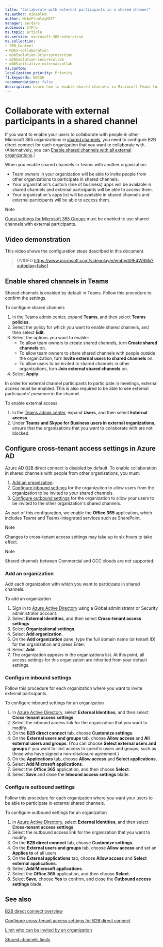 ```yaml
---
title: "Collaborate with external participants in a shared channel"
ms.author: mikeplum
author: MikePlumleyMSFT
manager: serdars
audience: ITPro
ms.topic: article
ms.service: microsoft-365-enterprise
ms.collection: 
- SPO_Content
- M365-collaboration
- m365solution-3tiersprotection
- m365solution-securecollab
- m365initiative-externalcollab
ms.custom: 
localization_priority: Priority
f1.keywords: NOCSH
recommendations: false
description: Learn how to enable shared channels in Microsoft Teams for collaboration with people outside your organization.
---
```


# Collaborate with external participants in a shared channel

If you want to enable your users to collaborate with people in other Microsoft 365 organizations in [shared channels](/MicrosoftTeams/shared-channels), you need to configure B2B direct connect for each organization that you want to collaborate with. (Alternatively, you can [Enable shared channels with all external organizations](/microsoft-365/solutions/allow-direct-connect-with-all-organizations).)

When you enable shared channels in Teams with another organization:

- Team owners in your organization will be able to invite people from other organizations to participate in shared channels.
- Your organization's custom (line of business) apps will be available in shared channels and external participants will be able to access them.
- Your organization's apps list will be available in shared channels and external participants will be able to access them.

> [!NOTE]
> [Guest settings for Microsoft 365 Groups](/microsoft-365/admin/create-groups/manage-guest-access-in-groups) must be enabled to use shared channels with external participants.

## Video demonstration

This video shows the configuration steps described in this document.
<br>

> [!VIDEO https://www.microsoft.com/videoplayer/embed/RE4WRMx?autoplay=false]

## Enable shared channels in Teams

Shared channels is enabled by default in Teams. Follow this procedure to confirm the settings.

To configure shared channels
1. In the [Teams admin center](https://admin.teams.microsoft.com/), expand **Teams**, and then select **Teams policies**.
1. Select the policy for which you want to enable shared channels, and then select **Edit**.
1. Select the options you want to enable:
    - To allow team owners to create shared channels, turn **Create shared channels** on.
    - To allow team owners to share shared channels with people outside the organization, turn **Invite external users to shared channels** on.
    - To allow users to be invited to shared channels in other organizations, turn **Join external shared channels** on.
1. Select **Apply**.

In order for external channel participants to participate in meetings, external access must be enabled. This is also required to be able to see external participants' presence in the channel.

To enable external access
1. In the [Teams admin center](https://admin.teams.microsoft.com/), expand **Users**, and then select **External access**.
1. Under **Teams and Skype for Business users in external organizations**, ensure that the organizations that you want to collaborate with are not blocked.

## Configure cross-tenant access settings in Azure AD

Azure AD B2B direct connect is disabled by default. To enable collaboration in shared channels with people from other organizations, you must:

1. [Add an organization](#add-an-organization).
1. [Configure inbound settings](#configure-inbound-settings) for the organization to allow users from the organization to be invited to your shared channels.
1. [Configure outbound settings](#configure-outbound-settings) for the organization to allow your users to be invited to the other organization's shared channels.

As part of this configuration, we enable the **Office 365** application, which includes Teams and Teams-integrated services such as SharePoint.

> [!NOTE]
> Changes to cross-tenant access settings may take up to six hours to take effect.

> [!NOTE]
> Shared channels between Commercial and GCC clouds are not supported.

### Add an organization

Add each organization with which you want to participate in shared channels.

To add an organization
1. Sign in to [Azure Active Directory](https://aad.portal.azure.com) using a Global administrator or Security administrator account.
1. Select **External Identities**, and then select **Cross-tenant access settings**.
1. Select **Organizational settings**.
1. Select **Add organization**.
1. On the **Add organization** pane, type the full domain name (or tenant ID) for the organization and press Enter.
1. Select **Add**.
1. The organization appears in the organizations list. At this point, all access settings for this organization are inherited from your default settings.

### Configure inbound settings

Follow this procedure for each organization where you want to invite external participants.

To configure inbound settings for an organization
1. In [Azure Active Directory](https://aad.portal.azure.com), select **External Identities**, and then select **Cross-tenant access settings**.
1. Select the inbound access link for the organization that you want to modify.
1. On the **B2B direct connect** tab, choose **Customize settings**.
1. On the **External users and groups** tab, choose **Allow access** and **All external users and groups**. (You can choose **Select external users and groups** if you want to limit access to specific users and groups, such as those who have signed a non-disclosure agreement.)
1. On the **Applications** tab, choose **Allow access** and **Select applications**.
1. Select **Add Microsoft applications**.
1. Select the **Office 365** application, and then choose **Select**.
1. Select **Save** and close the **Inbound access settings** blade.

### Configure outbound settings

Follow this procedure for each organization where you want your users to be able to participate in external shared channels.

To configure outbound settings for an organization
1. In [Azure Active Directory](https://aad.portal.azure.com), select **External Identities**, and then select **Cross-tenant access settings**.
1. Select the outbound access link for the organization that you want to modify.
1. On the **B2B direct connect** tab, choose **Customize settings**.
1. On the **External users and groups** tab, choose **Allow access** and set an **Applies to** of all users.
1. On the **External applications** tab, choose **Allow access** and **Select external applications**.
1. Select **Add Microsoft applications**.
1. Select the **Office 365** application, and then choose **Select**.
1. Select **Save**, choose **Yes** to confirm, and close the **Outbound access settings** blade.

## See also

[B2B direct connect overview](/azure/active-directory/external-identities/b2b-direct-connect-overview)

[Configure cross-tenant access settings for B2B direct connect](/azure/active-directory/external-identities/cross-tenant-access-settings-b2b-direct-connect)

[Limit who can be invited by an organization](limit-invitations-from-specific-organization.md)

[Shared channels limits](/MicrosoftTeams/shared-channels#shared-channel-limits)
